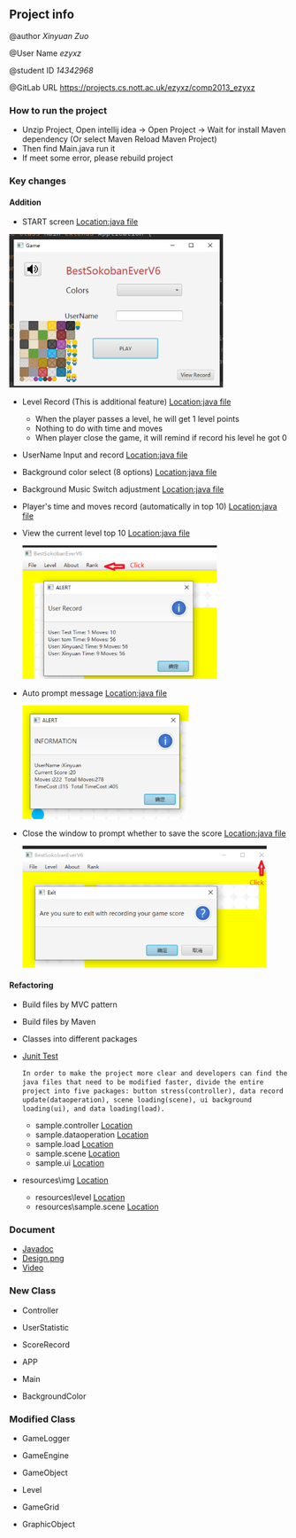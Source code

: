 ## Project info

@author    *Xinyuan Zuo*

@User Name    *ezyxz*

@student ID  *14342968*

@GitLab URL https://projects.cs.nott.ac.uk/ezyxz/comp2013_ezyxz

### How to run the project

* Unzip Project, Open intellij idea -> Open Project -> Wait for install Maven dependency (Or select Maven Reload Maven Project)
* Then find Main.java run it
* If meet some error, please rebuild project

### Key changes

#### Addition

* START screen    [Location:java file](/src/main/java/sample/scene/Main.java)

<img src="img_for_readme/START.png" alt="START" style="zoom:75%;" />

* Level Record (This is additional feature)    [Location:java file](/src/main/java/sample/controller/Controller.java)

  * When the player passes a level, he will get 1 level points
  * Nothing to do with time and moves
  * When player close the game, it will remind if record his level  he got 0

* UserName Input and record   [Location:java file](/src/main/java/sample/controller/Controller.java)

* Background color select (8 options)  [Location:java file](/src/main/java/sample/controller/Controller.java)

* Background Music Switch adjustment  [Location:java file](/src/main/java/sample/controller/Controller.java)

* Player's time and moves record (automatically in top 10)  [Location:java file](/src/main/java/sample/dataoperation/UserStatistic.java)

* View the current level top 10 [Location:java file](/src/main/java/sample/scene/APP.java)

  <img src="img_for_readme/level_top10.png" alt="level_top10" style="zoom:75%;" />

* Auto prompt message  [Location:java file](/src/main/java/sample/scene/APP.java)

  <img src="img_for_readme/aleart.png" alt="aleart" style="zoom:75%;" />



* Close the window to prompt whether to save the score [Location:java file](/src/main/java/sample/scene/APP.java)

  

  <img src="img_for_readme/exit.png" alt="exit" style="zoom:75%;" />

#### Refactoring

* Build files by MVC pattern 

* Build files by Maven

* Classes into different packages

* [Junit Test](/src/test/java/UserRecordTest.java)

  ```text
  In order to make the project more clear and developers can find the java files that need to be modified faster, divide the entire project into five packages: button stress(controller), data record update(dataoperation), scene loading(scene), ui background loading(ui), and data loading(load).
  ```
  
  * sample.controller  [Location](/src/main/java/sample/controller)
  * sample.dataoperation  [Location](/src/main/java/sample/dataoperation)
  * sample.load  [Location](/src/main/java/sample/load)
  * sample.scene  [Location](/src/main/java/sample/scene)
  * sample.ui  [Location](/src/main/java/sample/ui)
  
* resources\img  [Location](/src/main/resources/img)
  * resources\level  [Location](/src/main/resources/level)
  * resources\sample.scene  [Location](/src/main/resources/sample/scene)
  
  
  
### Document

* [Javadoc](/javadoc)
* [Design.png](/Design.png)
* [Video](/zuoXinyuanDemo.mp4)

### New Class

* Controller

* UserStatistic

* ScoreRecord

* APP

* Main

* BackgroundColor

### Modified Class

* GameLogger

* GameEngine

* GameObject

* Level

* GameGrid

* GraphicObject

  




